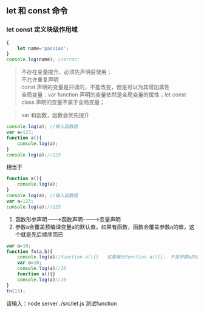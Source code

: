 ## let 和 const 命令
### let const 定义块级作用域

``` javascript
{
    let name='passion';
}
console.log(name); //error;
```

> 不存在变量提升，必须先声明后使用；  
> 不允许重复声明  
> const 声明的变量是只读的，不能改变，但是可以为其增加属性  
> 全局变量：var function 声明的变量依然是全局变量的属性；let const class 声明的变量不属于全局变量；   

> var 和函数，函数会优先提升

```javascript
console.log(a); //输入函数题
var a=123;
function a(){
    console.log(a);
}
console.log(a);//123
```
相当于
```javascript
function a(){
    console.log(a);
}
console.log(a); //输入函数题
var a=123;
console.log(a);//123
```

1. 函数形参声明--->函数声明---->变量声明 
2. 参数a会覆盖预编译变量a的默认值，如果有函数，函数会覆盖参数a的值，这个就是先后顺序而已

``` javascript
var a=10;
function fn(a,b){
    console.log(a)//function a(){}   这里输出function a(){}， 不是参数a的值，哈哈
    var a=10;
    console.log(a)//10
    function a(){}
    console.log(a)//10
}
fn(15);
```

请输入：node server ./src/let.js 测试function
